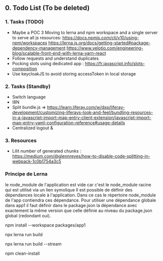 ## 0. Todo List (To be deleted)

### 1. Tasks (TODO)
- Maybe a POC 3 Moving to lerna and npm workspace and a single server to serve all js resources: https://docs.npmjs.com/cli/v10/using-npm/workspaces https://lerna.js.org/docs/getting-started#package-dependency-management https://www.velotio.com/engineering-blog/scalable-front-end-with-lerna-yarn-react
- Follow requests and understand duplicates
- Pocking slots using dedicated app : https://fr.javascript.info/slots-composition
- Use keycloakJS to avoid storing accessToken in local storage

### 2. Tasks (Standby)
- Switch language
- I8N
- Split bundle.js => https://learn.liferay.com/w/dxp/liferay-development/customizing-liferays-look-and-feel/bundling-resources-in-a-javascript-import-map-entry-client-extension/javascript-import-map-entry-yaml-configuration-reference#usage-details
- Centralized logout & 

### 3. Resources
- Lilit number of generated chunks : https://medium.com/@glennreyes/how-to-disable-code-splitting-in-webpack-1c0b1754a3c5

### Principe de Lerna 
le node_module de l'application est vide car c'est le node_module racine qui est utilisé via un lien symolique
Il est possible de définir des dépendances locale à l'application. Dans ce cas le répertoire node_module de l'app contiendra ces dépendance.
Pour utiliser une dépendance globale dans app1 il faut définir dans le package.json la dépendance avec exactement la même version que celle définie au niveau du package.json global (redondant oui).

npm install --workspace packages/app1

npx lerna run build

npx lerna run build --stream

npm clean-install
